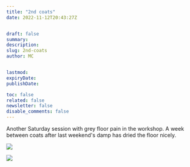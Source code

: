 ```yaml
---
title: "2nd coats"
date: 2022-11-12T20:43:27Z


draft: false
summary:
description:
slug: 2nd-coats
author: MC


lastmod:
expiryDate:
publishDate:

toc: false
related: false
newsletter: false
disable_comments: false
---
```


Another Saturday session with grey floor pain in the workshop. A week between coats after last weekend's damp has dried the floor nicely.

![](/images/9568.jpeg)

![](/images/9569.jpeg)